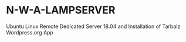 # N-W-A-LAMPSERVER
Ubuntu Linux Remote Dedicated Server 18.04 and Installation of Tarbalz Wordpress.org App
